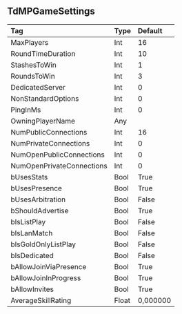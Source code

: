 ## TdMPGameSettings
| Tag | Type | Default |
| :--- | :--- | :--- |
| MaxPlayers| Int | 16 |
| RoundTimeDuration | Int | 10 |
| StashesToWin | Int | 1 |
| RoundsToWin | Int | 3 |
| DedicatedServer | Int | 0 |
| NonStandardOptions | Int | 0 | 
| PingInMs | Int | 0 | 
| OwningPlayerName | Any |  | 
| NumPublicConnections | Int | 16 | 
| NumPrivateConnections | Int | 0 | 
| NumOpenPublicConnections | Int | 0 | 
| NumOpenPrivateConnections | Int | 0 | 
| bUsesStats | Bool | True | 
| bUsesPresence | Bool | True | 
| bUsesArbitration | Bool | False | 
| bShouldAdvertise | Bool | True | 
| bIsListPlay | Bool | False | 
| bIsLanMatch | Bool | False | 
| bIsGoldOnlyListPlay | Bool | False | 
| bIsDedicated | Bool | False | 
| bAllowJoinViaPresence | Bool | True | 
| bAllowJoinInProgress | Bool | True | 
| bAllowInvites | Bool | True | 
| AverageSkillRating | Float | 0,000000 |
